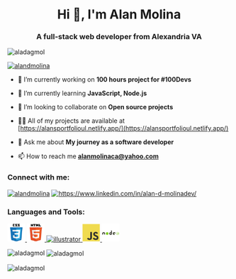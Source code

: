 <h1 align="center">Hi 👋, I'm Alan Molina</h1>
<h3 align="center">A full-stack web developer from Alexandria VA</h3>

<p align="left"> <img src="https://komarev.com/ghpvc/?username=aladagmol&label=Profile%20views&color=0e75b6&style=flat" alt="aladagmol" /> </p>

<p align="left"> <a href="https://twitter.com/alandmolina" target="blank"><img src="https://img.shields.io/twitter/follow/alandmolina?logo=twitter&style=for-the-badge" alt="alandmolina" /></a> </p>

- 🔭 I’m currently working on **100 hours project for #100Devs**

- 🌱 I’m currently learning **JavaScript, Node.js**

- 👯 I’m looking to collaborate on **Open source projects**

- 👨‍💻 All of my projects are available at [https://alansportfolioul.netlify.app/](https://alansportfolioul.netlify.app/)

- 💬 Ask me about **My journey as a software developer**

- 📫 How to reach me **alanmolinaca@yahoo.com**

<h3 align="left">Connect with me:</h3>
<p align="left">
<a href="https://twitter.com/alandmolina" target="blank"><img align="center" src="https://raw.githubusercontent.com/rahuldkjain/github-profile-readme-generator/master/src/images/icons/Social/twitter.svg" alt="alandmolina" height="30" width="40" /></a>
<a href="https://linkedin.com/in/https://www.linkedin.com/in/alan-d-molinadev/" target="blank"><img align="center" src="https://raw.githubusercontent.com/rahuldkjain/github-profile-readme-generator/master/src/images/icons/Social/linked-in-alt.svg" alt="https://www.linkedin.com/in/alan-d-molinadev/" height="30" width="40" /></a>
</p>

<h3 align="left">Languages and Tools:</h3>
<p align="left"> <a href="https://www.w3schools.com/css/" target="_blank" rel="noreferrer"> <img src="https://raw.githubusercontent.com/devicons/devicon/master/icons/css3/css3-original-wordmark.svg" alt="css3" width="40" height="40"/> </a> <a href="https://www.w3.org/html/" target="_blank" rel="noreferrer"> <img src="https://raw.githubusercontent.com/devicons/devicon/master/icons/html5/html5-original-wordmark.svg" alt="html5" width="40" height="40"/> </a> <a href="https://www.adobe.com/in/products/illustrator.html" target="_blank" rel="noreferrer"> <img src="https://www.vectorlogo.zone/logos/adobe_illustrator/adobe_illustrator-icon.svg" alt="illustrator" width="40" height="40"/> </a> <a href="https://developer.mozilla.org/en-US/docs/Web/JavaScript" target="_blank" rel="noreferrer"> <img src="https://raw.githubusercontent.com/devicons/devicon/master/icons/javascript/javascript-original.svg" alt="javascript" width="40" height="40"/> </a> <a href="https://nodejs.org" target="_blank" rel="noreferrer"> <img src="https://raw.githubusercontent.com/devicons/devicon/master/icons/nodejs/nodejs-original-wordmark.svg" alt="nodejs" width="40" height="40"/> </a> </p>

<p><img align="left" src="https://github-readme-stats.vercel.app/api/top-langs?username=aladagmol&show_icons=true&locale=en&layout=compact" alt="aladagmol" /></p>

<p>&nbsp;<img align="center" src="https://github-readme-stats.vercel.app/api?username=aladagmol&show_icons=true&locale=en" alt="aladagmol" /></p>

<p><img align="center" src="https://github-readme-streak-stats.herokuapp.com/?user=aladagmol&" alt="aladagmol" /></p>

